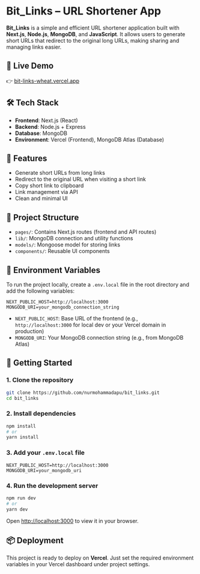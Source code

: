 # Bit\_Links – URL Shortener App

**Bit\_Links** is a simple and efficient URL shortener application built with **Next.js**, **Node.js**, **MongoDB**, and **JavaScript**. It allows users to generate short URLs that redirect to the original long URLs, making sharing and managing links easier.

## 🔗 Live Demo

👉 [bit-links-wheat.vercel.app](https://bit-links-wheat.vercel.app)

## 🛠️ Tech Stack

* **Frontend**: Next.js (React)
* **Backend**: Node.js + Express
* **Database**: MongoDB
* **Environment**: Vercel (Frontend), MongoDB Atlas (Database)

## 🚀 Features

* Generate short URLs from long links
* Redirect to the original URL when visiting a short link
* Copy short link to clipboard
* Link management via API
* Clean and minimal UI

## 📁 Project Structure

* `pages/`: Contains Next.js routes (frontend and API routes)
* `lib/`: MongoDB connection and utility functions
* `models/`: Mongoose model for storing links
* `components/`: Reusable UI components

## 🔐 Environment Variables

To run the project locally, create a `.env.local` file in the root directory and add the following variables:

```env
NEXT_PUBLIC_HOST=http://localhost:3000
MONGODB_URI=your_mongodb_connection_string
```

* `NEXT_PUBLIC_HOST`: Base URL of the frontend (e.g., `http://localhost:3000` for local dev or your Vercel domain in production)
* `MONGODB_URI`: Your MongoDB connection string (e.g., from MongoDB Atlas)

## 🚀 Getting Started

### 1. Clone the repository

```bash
git clone https://github.com/nurmohammadapu/bit_links.git
cd bit_links
```

### 2. Install dependencies

```bash
npm install
# or
yarn install
```

### 3. Add your `.env.local` file

```env
NEXT_PUBLIC_HOST=http://localhost:3000
MONGODB_URI=your_mongodb_uri
```

### 4. Run the development server

```bash
npm run dev
# or
yarn dev
```

Open [http://localhost:3000](http://localhost:3000) to view it in your browser.

## 📦 Deployment

This project is ready to deploy on **Vercel**. Just set the required environment variables in your Vercel dashboard under project settings.
